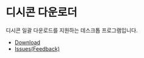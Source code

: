 # 디시콘 다운로더
디시콘 일괄 다운로드를 지원하는 데스크톱 프로그램입니다.

- [Download](https://github.com/base4base/DCcon-Downloader/releases/latest)
- [Issues(Feedback)](https://github.com/base4base/DCcon-Downloader/issues)
